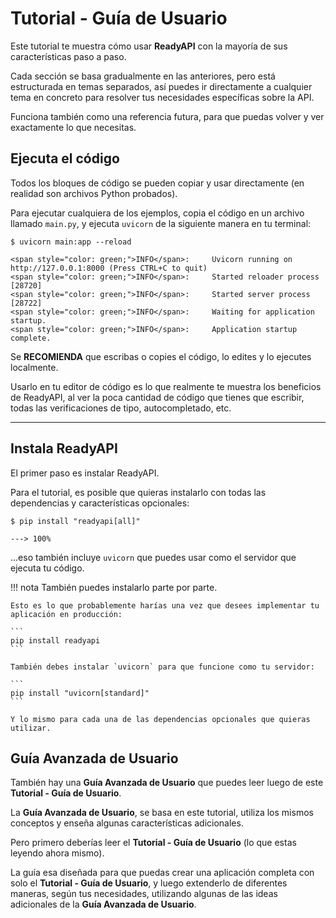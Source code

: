 # Tutorial - Guía de Usuario

Este tutorial te muestra cómo usar **ReadyAPI** con la mayoría de sus características paso a paso.

Cada sección se basa gradualmente en las anteriores, pero está estructurada en temas separados, así puedes ir directamente a cualquier tema en concreto para resolver tus necesidades específicas sobre la API.

Funciona también como una referencia futura, para que puedas volver y ver exactamente lo que necesitas.

## Ejecuta el código

Todos los bloques de código se pueden copiar y usar directamente (en realidad son archivos Python probados).

Para ejecutar cualquiera de los ejemplos, copia el código en un archivo llamado `main.py`, y ejecuta `uvicorn` de la siguiente manera en tu terminal:

<div class="termy">

```console
$ uvicorn main:app --reload

<span style="color: green;">INFO</span>:     Uvicorn running on http://127.0.0.1:8000 (Press CTRL+C to quit)
<span style="color: green;">INFO</span>:     Started reloader process [28720]
<span style="color: green;">INFO</span>:     Started server process [28722]
<span style="color: green;">INFO</span>:     Waiting for application startup.
<span style="color: green;">INFO</span>:     Application startup complete.
```

</div>

Se **RECOMIENDA** que escribas o copies el código, lo edites y lo ejecutes localmente.

Usarlo en tu editor de código es lo que realmente te muestra los beneficios de ReadyAPI, al ver la poca cantidad de código que tienes que escribir, todas las verificaciones de tipo, autocompletado, etc.

---

## Instala ReadyAPI

El primer paso es instalar ReadyAPI.

Para el tutorial, es posible que quieras instalarlo con todas las dependencias y características opcionales:

<div class="termy">

```console
$ pip install "readyapi[all]"

---> 100%
```

</div>

...eso también incluye `uvicorn` que puedes usar como el servidor que ejecuta tu código.

!!! nota
    También puedes instalarlo parte por parte.

    Esto es lo que probablemente harías una vez que desees implementar tu aplicación en producción:

    ```
    pip install readyapi
    ```

    También debes instalar `uvicorn` para que funcione como tu servidor:

    ```
    pip install "uvicorn[standard]"
    ```

    Y lo mismo para cada una de las dependencias opcionales que quieras utilizar.

## Guía Avanzada de Usuario

También hay una **Guía Avanzada de Usuario** que puedes leer luego de este **Tutorial - Guía de Usuario**.

La **Guía Avanzada de Usuario**, se basa en este tutorial, utiliza los mismos conceptos y enseña algunas características adicionales.

Pero primero deberías leer el **Tutorial - Guía de Usuario** (lo que estas leyendo ahora mismo).

La guía esa diseñada para que puedas crear una aplicación completa con solo el **Tutorial - Guía de Usuario**, y luego extenderlo de diferentes maneras, según tus necesidades, utilizando algunas de las ideas adicionales de la **Guía Avanzada de Usuario**.
